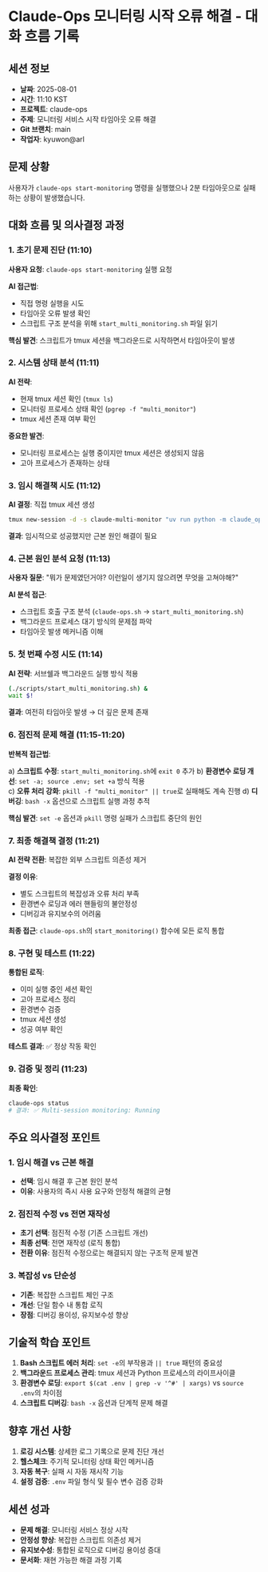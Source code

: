# Claude-Ops 모니터링 시작 오류 해결 - 대화 흐름 기록

## 세션 정보

- **날짜**: 2025-08-01
- **시간**: 11:10 KST
- **프로젝트**: claude-ops
- **주제**: 모니터링 서비스 시작 타임아웃 오류 해결
- **Git 브랜치**: main
- **작업자**: kyuwon@arl

## 문제 상황

사용자가 `claude-ops start-monitoring` 명령을 실행했으나 2분 타임아웃으로 실패하는 상황이 발생했습니다.

## 대화 흐름 및 의사결정 과정

### 1. 초기 문제 진단 (11:10)

**사용자 요청**: `claude-ops start-monitoring` 실행 요청

**AI 접근법**:
- 직접 명령 실행을 시도
- 타임아웃 오류 발생 확인
- 스크립트 구조 분석을 위해 `start_multi_monitoring.sh` 파일 읽기

**핵심 발견**: 스크립트가 tmux 세션을 백그라운드로 시작하면서 타임아웃이 발생

### 2. 시스템 상태 분석 (11:11)

**AI 전략**:
- 현재 tmux 세션 확인 (`tmux ls`)
- 모니터링 프로세스 상태 확인 (`pgrep -f "multi_monitor"`)
- tmux 세션 존재 여부 확인

**중요한 발견**:
- 모니터링 프로세스는 실행 중이지만 tmux 세션은 생성되지 않음
- 고아 프로세스가 존재하는 상태

### 3. 임시 해결책 시도 (11:12)

**AI 결정**: 직접 tmux 세션 생성
```bash
tmux new-session -d -s claude-multi-monitor "uv run python -m claude_ops.telegram.multi_monitor"
```

**결과**: 임시적으로 성공했지만 근본 원인 해결이 필요

### 4. 근본 원인 분석 요청 (11:13)

**사용자 질문**: "뭐가 문제였던거야? 이런일이 생기지 않으려면 무엇을 고쳐야해?"

**AI 분석 접근**:
- 스크립트 호출 구조 분석 (`claude-ops.sh` → `start_multi_monitoring.sh`)
- 백그라운드 프로세스 대기 방식의 문제점 파악
- 타임아웃 발생 메커니즘 이해

### 5. 첫 번째 수정 시도 (11:14)

**AI 전략**: 서브쉘과 백그라운드 실행 방식 적용
```bash
(./scripts/start_multi_monitoring.sh) &
wait $!
```

**결과**: 여전히 타임아웃 발생 → 더 깊은 문제 존재

### 6. 점진적 문제 해결 (11:15-11:20)

**반복적 접근법**:

a) **스크립트 수정**: `start_multi_monitoring.sh`에 `exit 0` 추가
b) **환경변수 로딩 개선**: `set -a; source .env; set +a` 방식 적용  
c) **오류 처리 강화**: `pkill -f "multi_monitor" || true`로 실패해도 계속 진행
d) **디버깅**: `bash -x` 옵션으로 스크립트 실행 과정 추적

**핵심 발견**: `set -e` 옵션과 `pkill` 명령 실패가 스크립트 중단의 원인

### 7. 최종 해결책 결정 (11:21)

**AI 전략 전환**: 복잡한 외부 스크립트 의존성 제거

**결정 이유**:
- 별도 스크립트의 복잡성과 오류 처리 부족
- 환경변수 로딩과 에러 핸들링의 불안정성
- 디버깅과 유지보수의 어려움

**최종 접근**: `claude-ops.sh`의 `start_monitoring()` 함수에 모든 로직 통합

### 8. 구현 및 테스트 (11:22)

**통합된 로직**:
- 이미 실행 중인 세션 확인
- 고아 프로세스 정리
- 환경변수 검증
- tmux 세션 생성
- 성공 여부 확인

**테스트 결과**: ✅ 정상 작동 확인

### 9. 검증 및 정리 (11:23)

**최종 확인**:
```bash
claude-ops status
# 결과: ✅ Multi-session monitoring: Running
```

## 주요 의사결정 포인트

### 1. 임시 해결 vs 근본 해결
- **선택**: 임시 해결 후 근본 원인 분석
- **이유**: 사용자의 즉시 사용 요구와 안정적 해결의 균형

### 2. 점진적 수정 vs 전면 재작성
- **초기 선택**: 점진적 수정 (기존 스크립트 개선)
- **최종 선택**: 전면 재작성 (로직 통합)
- **전환 이유**: 점진적 수정으로는 해결되지 않는 구조적 문제 발견

### 3. 복잡성 vs 단순성
- **기존**: 복잡한 스크립트 체인 구조
- **개선**: 단일 함수 내 통합 로직
- **장점**: 디버깅 용이성, 유지보수성 향상

## 기술적 학습 포인트

1. **Bash 스크립트 에러 처리**: `set -e`의 부작용과 `|| true` 패턴의 중요성
2. **백그라운드 프로세스 관리**: tmux 세션과 Python 프로세스의 라이프사이클
3. **환경변수 로딩**: `export $(cat .env | grep -v '^#' | xargs)` vs `source .env`의 차이점
4. **스크립트 디버깅**: `bash -x` 옵션과 단계적 문제 해결

## 향후 개선 사항

1. **로깅 시스템**: 상세한 로그 기록으로 문제 진단 개선
2. **헬스체크**: 주기적 모니터링 상태 확인 메커니즘
3. **자동 복구**: 실패 시 자동 재시작 기능
4. **설정 검증**: `.env` 파일 형식 및 필수 변수 검증 강화

## 세션 성과

- **문제 해결**: 모니터링 서비스 정상 시작
- **안정성 향상**: 복잡한 스크립트 의존성 제거
- **유지보수성**: 통합된 로직으로 디버깅 용이성 증대
- **문서화**: 재현 가능한 해결 과정 기록